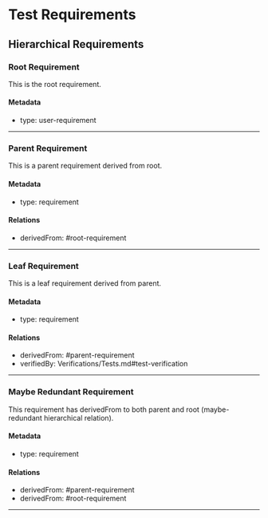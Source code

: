 # Test Requirements

## Hierarchical Requirements
### Root Requirement

This is the root requirement.

#### Metadata
  * type: user-requirement

---

### Parent Requirement

This is a parent requirement derived from root.

#### Metadata
  * type: requirement

#### Relations
  * derivedFrom: #root-requirement

---

### Leaf Requirement

This is a leaf requirement derived from parent.

#### Metadata
  * type: requirement

#### Relations
  * derivedFrom: #parent-requirement
  * verifiedBy: Verifications/Tests.md#test-verification

---

### Maybe Redundant Requirement

This requirement has derivedFrom to both parent and root (maybe-redundant hierarchical relation).

#### Metadata
  * type: requirement

#### Relations
  * derivedFrom: #parent-requirement
  * derivedFrom: #root-requirement

---
